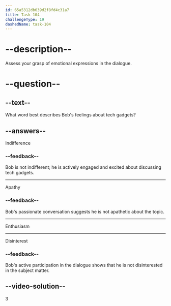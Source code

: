 ```yaml
---
id: 65a5312db639d2f8fd4c31a7
title: Task 104
challengeType: 19
dashedName: task-104
---
```


# --description--

Assess your grasp of emotional expressions in the dialogue.

# --question--

## --text--

What word best describes Bob's feelings about tech gadgets?

## --answers--

Indifference

### --feedback--

Bob is not indifferent; he is actively engaged and excited about discussing tech gadgets.

---

Apathy

### --feedback--

Bob's passionate conversation suggests he is not apathetic about the topic.

---

Enthusiasm

---

Disinterest

### --feedback--

Bob's active participation in the dialogue shows that he is not disinterested in the subject matter.

## --video-solution--

3
